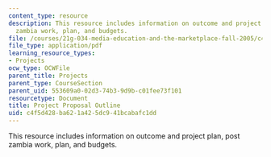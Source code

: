 ```yaml
---
content_type: resource
description: This resource includes information on outcome and project plan, post
  zambia work, plan, and budgets.
file: /courses/21g-034-media-education-and-the-marketplace-fall-2005/c4f5d428ba621a425dc941bcabafc1dd_MIT21G_034F05_outsourceafr.pdf
file_type: application/pdf
learning_resource_types:
- Projects
ocw_type: OCWFile
parent_title: Projects
parent_type: CourseSection
parent_uid: 553609a0-02d3-74b3-9d9b-c01fee73f101
resourcetype: Document
title: Project Proposal Outline
uid: c4f5d428-ba62-1a42-5dc9-41bcabafc1dd
---
```

This resource includes information on outcome and project plan, post zambia work, plan, and budgets.


